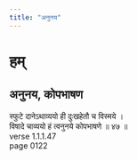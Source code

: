 ```yaml
---
title: "अनुनय"
---
```


# हम्
## अनुनय, कोपभाषण
स्फुटे दानेऽथाव्ययो ही दुःखहेतौ च विस्मये ।<BR>विषादे चाव्ययो हं त्वनुनये कोपभाषणे ॥ ४७ ॥<BR>verse 1.1.1.47<BR>page 0122

